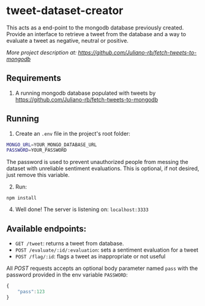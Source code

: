 # tweet-dataset-creator
This acts as a end-point to the mongodb database previously created. Provide an interface to retrieve a tweet from the database and a way to evaluate a tweet as negative, neutral or positive.

*More project description at: https://github.com/Juliano-rb/fetch-tweets-to-mongodb*

## Requirements
1. A running mongodb database populated with tweets by https://github.com/Juliano-rb/fetch-tweets-to-mongodb

## Running
1. Create an ``.env`` file in the project's root folder:
```bash
MONGO_URL=YOUR_MONGO_DATABASE_URL
PASSWORD=YOUR_PASSWORD
```
The password is used to prevent unauthorized people from messing the dataset with unreliable sentiment evaluations. This is optional, if not desired, just remove this variable.

2. Run:
```
npm install
```

4. Well done! The server is listening on: ``localhost:3333``


## Available endpoints:

* ``GET /tweet``: returns a tweet from database.
* ``POST /evaluate/:id/:evaluation``: sets a sentiment evaluation for a tweet
* ``POST /flag/:id``: flags a tweet as inappropriate or not useful

All *POST* requests accepts an optional body parameter named ``pass`` with the password provided in the env variable ``PASSWORD``:
```Javascript
{
	"pass":123
}
```

